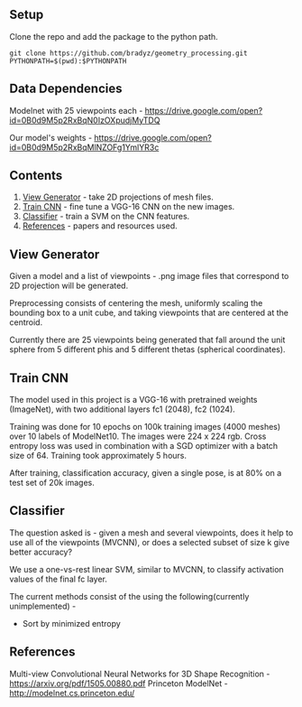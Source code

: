 ## Setup

Clone the repo and add the package to the python path.

```
git clone https://github.com/bradyz/geometry_processing.git
PYTHONPATH=$(pwd):$PYTHONPATH
```

## Data Dependencies

Modelnet with 25 viewpoints each - https://drive.google.com/open?id=0B0d9M5p2RxBqN0IzOXpudjMyTDQ

Our model's weights - https://drive.google.com/open?id=0B0d9M5p2RxBqMlNZOFg1YmlYR3c

## Contents

1. [View Generator](#view_gen) - take 2D projections of mesh files.
2. [Train CNN](#train_cnn) - fine tune a VGG-16 CNN on the new images.
3. [Classifier](#classify) - train a SVM on the CNN features.
3. [References](#references) - papers and resources used.

## View Generator <a name="view_gen"></a>

Given a model and a list of viewpoints - .png image files that correspond to 2D projection will be generated.

Preprocessing consists of centering the mesh, uniformly scaling the bounding box to a unit cube, and taking viewpoints that are centered at the centroid.

Currently there are 25 viewpoints being generated that fall around the unit sphere from 5 different phis and 5 different thetas (spherical coordinates).

## Train CNN <a name="train_cnn"></a>

The model used in this project is a VGG-16 with pretrained weights (ImageNet), with two additional layers fc1 (2048), fc2 (1024).

Training was done for 10 epochs on 100k training images (4000 meshes) over 10 labels of ModelNet10. The images were 224 x 224 rgb. Cross entropy loss was used in combination with a SGD optimizer with a batch size of 64. Training took approximately 5 hours.

After training, classification accuracy, given a single pose, is at 80% on a test set of 20k images.

## Classifier <a name="classify"></a>

The question asked is - given a mesh and several viewpoints, does it help to use all of the viewpoints (MVCNN), or does a selected subset of size k give better accuracy?

We use a one-vs-rest linear SVM, similar to MVCNN, to classify activation values of the final fc layer.

The current methods consist of the using the following(currently unimplemented) -

* Sort by minimized entropy

## References <a name="references"></a>

Multi-view Convolutional Neural Networks for 3D Shape Recognition - https://arxiv.org/pdf/1505.00880.pdf
Princeton ModelNet - http://modelnet.cs.princeton.edu/
